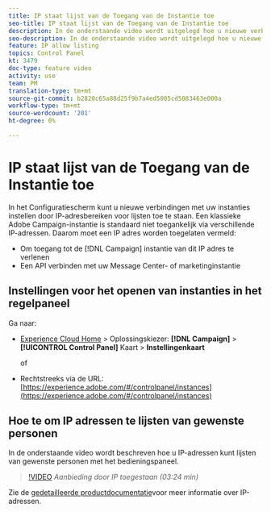 ```yaml
---
title: IP staat lijst van de Toegang van de Instantie toe
seo-title: IP staat lijst van de Toegang van de Instantie toe
description: In de onderstaande video wordt uitgelegd hoe u nieuwe verbindingen met uw instanties kunt maken door IP-adressen voor lijsten toe te staan.
seo-description: In de onderstaande video wordt uitgelegd hoe u nieuwe verbindingen met uw instanties kunt maken door IP-adressen voor lijsten toe te staan.
feature: IP allow listing
topics: Control Panel
kt: 3479
doc-type: feature video
activity: use
team: PM
translation-type: tm+mt
source-git-commit: b2820c65a88d25f9b7a4ed5005cd5083463e000a
workflow-type: tm+mt
source-wordcount: '201'
ht-degree: 0%

---
```



# IP staat lijst van de Toegang van de Instantie toe

In het Configuratiescherm kunt u nieuwe verbindingen met uw instanties instellen door IP-adresbereiken voor lijsten toe te staan. Een klassieke Adobe Campaign-instantie is standaard niet toegankelijk via verschillende IP-adressen. Daarom moet een IP adres worden toegelaten vermeld:

* Om toegang tot de [!DNL Campaign] instantie van dit IP adres te verlenen
* Een API verbinden met uw Message Center- of marketinginstantie

## Instellingen voor het openen van instanties in het regelpaneel

Ga naar:

* [Experience Cloud Home](https://experience.adobe.com/#/home) > Oplossingskiezer: **[!DNL Campaign]** > **[!UICONTROL Control Panel]** Kaart > **Instellingenkaart**

   of
* Rechtstreeks via de URL: [https://experience.adobe.com/#/controlpanel/instances](https://experience.adobe.com/#/controlpanel/instances)

## Hoe te om IP adressen te lijsten van gewenste personen

In de onderstaande video wordt beschreven hoe u IP-adressen kunt lijsten van gewenste personen met het bedieningspaneel.

>[!VIDEO](https://video.tv.adobe.com/v/28726?quality=12)
*Aanbieding door IP toegestaan (03:24 min)*

Zie de [gedetailleerde productdocumentatie](https://helpx.adobe.com/campaign/kb/control-panel-instance-settings.html)voor meer informatie over IP-adressen.
